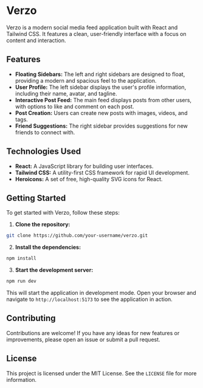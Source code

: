 # Verzo

Verzo is a modern social media feed application built with React and Tailwind CSS. It features a clean, user-friendly interface with a focus on content and interaction.

## Features

- **Floating Sidebars:** The left and right sidebars are designed to float, providing a modern and spacious feel to the application.
- **User Profile:** The left sidebar displays the user's profile information, including their name, avatar, and tagline.
- **Interactive Post Feed:** The main feed displays posts from other users, with options to like and comment on each post.
- **Post Creation:** Users can create new posts with images, videos, and tags.
- **Friend Suggestions:** The right sidebar provides suggestions for new friends to connect with.

## Technologies Used

- **React:** A JavaScript library for building user interfaces.
- **Tailwind CSS:** A utility-first CSS framework for rapid UI development.
- **Heroicons:** A set of free, high-quality SVG icons for React.

## Getting Started

To get started with Verzo, follow these steps:

1. **Clone the repository:**

```bash
git clone https://github.com/your-username/verzo.git
```

2. **Install the dependencies:**

```bash
npm install
```

3. **Start the development server:**

```bash
npm run dev
```

This will start the application in development mode. Open your browser and navigate to `http://localhost:5173` to see the application in action.

## Contributing

Contributions are welcome! If you have any ideas for new features or improvements, please open an issue or submit a pull request.

## License

This project is licensed under the MIT License. See the `LICENSE` file for more information.
